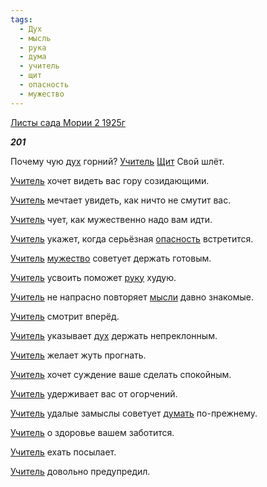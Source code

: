 ```yaml
---
tags:
  - Дух
  - мысль
  - рука
  - дума
  - учитель
  - щит
  - опасность
  - мужество
---
```

[Листы сада Мории 2 1925г](https://127.0.0.1:4002/agni/1925)

___201___

Почему чую [дух](../../../tags/#Дух) горний? [Учитель](../../../tags/#учитель) [Щит](../../../tags/#щит) Свой шлёт.   

[Учитель](../../../tags/#учитель) хочет видеть вас гору созидающими.   

[Учитель](../../../tags/#учитель) мечтает увидеть, как ничто не смутит вас.   

[Учитель](../../../tags/#учитель) чует, как мужественно надо вам идти.   

[Учитель](../../../tags/#учитель) укажет, когда серьёзная [опасность](../../../tags/#опасность) встретится.   

[Учитель](../../../tags/#учитель) [мужество](../../../tags/#мужество) советует держать готовым.   

[Учитель](../../../tags/#учитель) усвоить поможет [руку](../../../tags/#рука) худую.   

[Учитель](../../../tags/#учитель) не напрасно повторяет [мысли](../../../tags/#мысль) давно знакомые.   

[Учитель](../../../tags/#учитель) смотрит вперёд.   

[Учитель](../../../tags/#учитель) указывает [дух](../../../tags/#Дух) держать непреклонным.   

[Учитель](../../../tags/#учитель) желает жуть прогнать.   

[Учитель](../../../tags/#учитель) хочет суждение ваше сделать спокойным.   

[Учитель](../../../tags/#учитель) удерживает вас от огорчений.   

[Учитель](../../../tags/#учитель) удалые замыслы советует [думать](../../../tags/#дума) по-прежнему.   

[Учитель](../../../tags/#учитель) о здоровье вашем заботится.   

[Учитель](../../../tags/#учитель) ехать посылает.   

[Учитель](../../../tags/#учитель) довольно предупредил.   

